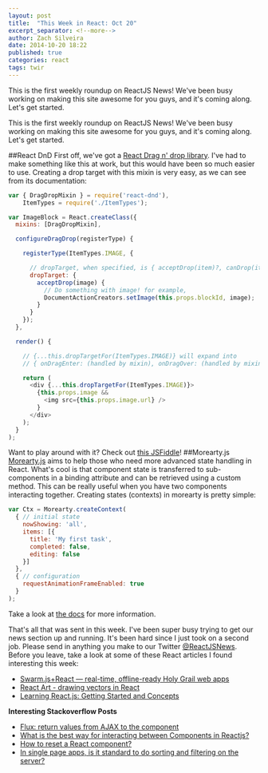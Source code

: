 ```yaml
---
layout: post
title:  "This Week in React: Oct 20"
excerpt_separator: <!--more-->
author: Zach Silveira
date: 2014-10-20 18:22
published: true
categories: react
tags: twir
---
```

This is the first weekly roundup on ReactJS News! We've been busy working on making this site awesome for you guys, and it's coming along. Let's get started.

<!--more-->

This is the first weekly roundup on ReactJS News! We've been busy working on making this site awesome for you guys, and it's coming along. Let's get started.

##React DnD
First off, we've got a [React Drag n' drop library](https://github.com/gaearon/react-dnd). I've had to make something like this at work, but this would have been so much easier to use. Creating a drop target with this mixin is very easy, as we can see from its documentation:

```js
var { DragDropMixin } = require('react-dnd'),
    ItemTypes = require('./ItemTypes');

var ImageBlock = React.createClass({
  mixins: [DragDropMixin],

  configureDragDrop(registerType) {

    registerType(ItemTypes.IMAGE, {

      // dropTarget, when specified, is { acceptDrop(item)?, canDrop(item)? enter(item)?, over(item)?, leave(item)? }
      dropTarget: {
        acceptDrop(image) {
          // Do something with image! for example,
          DocumentActionCreators.setImage(this.props.blockId, image);
        }
      }
    });
  },

  render() {

    // {...this.dropTargetFor(ItemTypes.IMAGE)} will expand into
    // { onDragEnter: (handled by mixin), onDragOver: (handled by mixin), onDragLeave: (handled by mixin), onDrop: (handled by mixin) }.

    return (
      <div {...this.dropTargetFor(ItemTypes.IMAGE)}>
        {this.props.image &&
          <img src={this.props.image.url} />
        }
      </div>
    );
  }
);
```

Want to play around with it? Check out [this JSFiddle](http://jsbin.com/sutopepobu/1/edit?html,js,output)!
##Morearty.js
[Morearty.js](https://github.com/moreartyjs/moreartyjs) aims to help those who need more advanced state handling in React. What's cool is that component state is transferred to sub-components in a binding attribute and can be retrieved using a custom method. This can be really useful when you have two components interacting together. Creating states (contexts) in morearty is pretty simple: 

```js
var Ctx = Morearty.createContext(
  { // initial state
    nowShowing: 'all',
    items: [{
      title: 'My first task',
      completed: false,
      editing: false
    }]
  },
  { // configuration
    requestAnimationFrameEnabled: true
  }
);
```

Take a look at [the docs](https://github.com/moreartyjs/moreartyjs) for more information.

That's all that was sent in this week. I've been super busy trying to get our news section up and running. It's been hard since I just took on a second job. Please send in anything you make to our Twitter [@ReactJSNews](http://twitter.com/reactjsnews). Before you leave, take a look at some of these React articles I found interesting this week:

-   [Swarm.js+React — real-time, offline-ready Holy Grail web apps](http://swarmjs.github.io/articles/todomvc/)
-   [React Art - drawing vectors in React](https://github.com/reactjs/react-art)
-   [Learning React.js: Getting Started and Concepts](http://scotch.io/tutorials/javascript/learning-react-getting-started-and-concepts)

**Interesting Stackoverflow Posts**

-   [Flux: return values from AJAX to the component](http://stackoverflow.com/questions/26451659/flux-return-values-from-ajax-to-the-component)
-   [What is the best way for interacting between Components in Reactjs?](http://stackoverflow.com/questions/26407273/what-is-the-best-way-for-interacting-between-components-in-reactjs)
-   [How to reset a React component?](http://stackoverflow.com/questions/26358144/how-to-reset-a-reactjs-element)
-   [In single page apps, is it standard to do sorting and filtering on the server?](http://stackoverflow.com/questions/26352300/in-single-page-apps-is-it-standard-to-do-sorting-and-filtering-on-the-server)
